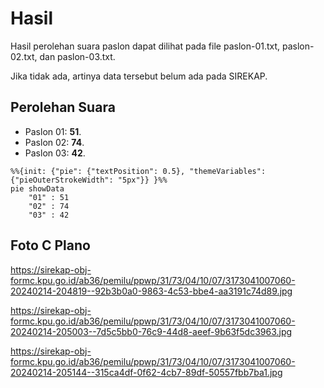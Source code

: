 # Hasil

Hasil perolehan suara paslon dapat dilihat pada file paslon-01.txt, paslon-02.txt, dan paslon-03.txt.

Jika tidak ada, artinya data tersebut belum ada pada SIREKAP.

## Perolehan Suara

 * Paslon 01: **51**.
 * Paslon 02: **74**.
 * Paslon 03: **42**.

```mermaid
%%{init: {"pie": {"textPosition": 0.5}, "themeVariables": {"pieOuterStrokeWidth": "5px"}} }%%
pie showData
    "01" : 51
    "02" : 74
    "03" : 42
```
## Foto C Plano

https://sirekap-obj-formc.kpu.go.id/ab36/pemilu/ppwp/31/73/04/10/07/3173041007060-20240214-204819--92b3b0a0-9863-4c53-bbe4-aa3191c74d89.jpg

https://sirekap-obj-formc.kpu.go.id/ab36/pemilu/ppwp/31/73/04/10/07/3173041007060-20240214-205003--7d5c5bb0-76c9-44d8-aeef-9b63f5dc3963.jpg

https://sirekap-obj-formc.kpu.go.id/ab36/pemilu/ppwp/31/73/04/10/07/3173041007060-20240214-205144--315ca4df-0f62-4cb7-89df-50557fbb7ba1.jpg

